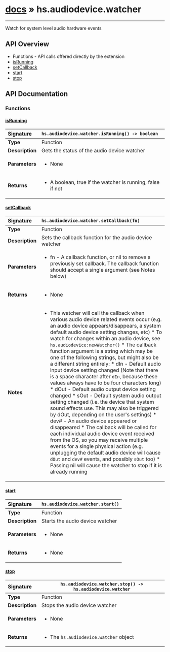 # [docs](index.md) » hs.audiodevice.watcher
---

Watch for system level audio hardware events

## API Overview
* Functions - API calls offered directly by the extension
 * [isRunning](#isrunning)
 * [setCallback](#setcallback)
 * [start](#start)
 * [stop](#stop)

## API Documentation

### Functions

#### [isRunning](#isrunning)
| <span style="float: left;">**Signature**</span> | <span style="float: left;">`hs.audiodevice.watcher.isRunning() -> boolean` </span>                                                          |
| -----------------------------------------------------|---------------------------------------------------------------------------------------------------------|
| **Type**                                             | Function |
| **Description**                                      | Gets the status of the audio device watcher |
| **Parameters**                                       | <ul><li>None</li></ul> |
| **Returns**                                          | <ul><li>A boolean, true if the watcher is running, false if not</li></ul> |

#### [setCallback](#setcallback)
| <span style="float: left;">**Signature**</span> | <span style="float: left;">`hs.audiodevice.watcher.setCallback(fn)` </span>                                                          |
| -----------------------------------------------------|---------------------------------------------------------------------------------------------------------|
| **Type**                                             | Function |
| **Description**                                      | Sets the callback function for the audio device watcher |
| **Parameters**                                       | <ul><li>fn - A callback function, or nil to remove a previously set callback. The callback function should accept a single argument (see Notes below)</li></ul> |
| **Returns**                                          | <ul><li>None</li></ul> |
| **Notes**                                            | <ul><li>This watcher will call the callback when various audio device related events occur (e.g. an audio device appears/disappears, a system default audio device setting changes, etc) * To watch for changes within an audio device, see <code>hs.audiodevice:newWatcher()</code> * The callback function argument is a string which may be one of the following strings, but might also be a different string entirely:  * dIn  - Default audio input device setting changed (Note that there is a space character after <code>dIn</code>, because these values always have to be four characters long)  * dOut - Default audio output device setting changed  * sOut - Default system audio output setting changed (i.e. the device that system sound effects use. This may also be triggered by dOut, depending on the user's settings)  * dev# - An audio device appeared or disappeared * The callback will be called for each individual audio device event received from the OS, so you may receive multiple events for a single physical action (e.g. unplugging the default audio device will cause <code>dOut</code> and <code>dev#</code> events, and possibly <code>sOut</code> too) * Passing nil will cause the watcher to stop if it is already running</li></ul> |

#### [start](#start)
| <span style="float: left;">**Signature**</span> | <span style="float: left;">`hs.audiodevice.watcher.start()` </span>                                                          |
| -----------------------------------------------------|---------------------------------------------------------------------------------------------------------|
| **Type**                                             | Function |
| **Description**                                      | Starts the audio device watcher |
| **Parameters**                                       | <ul><li>None</li></ul> |
| **Returns**                                          | <ul><li>None</li></ul> |

#### [stop](#stop)
| <span style="float: left;">**Signature**</span> | <span style="float: left;">`hs.audiodevice.watcher.stop() -> hs.audiodevice.watcher` </span>                                                          |
| -----------------------------------------------------|---------------------------------------------------------------------------------------------------------|
| **Type**                                             | Function |
| **Description**                                      | Stops the audio device watcher |
| **Parameters**                                       | <ul><li>None</li></ul> |
| **Returns**                                          | <ul><li>The <code>hs.audiodevice.watcher</code> object</li></ul> |

